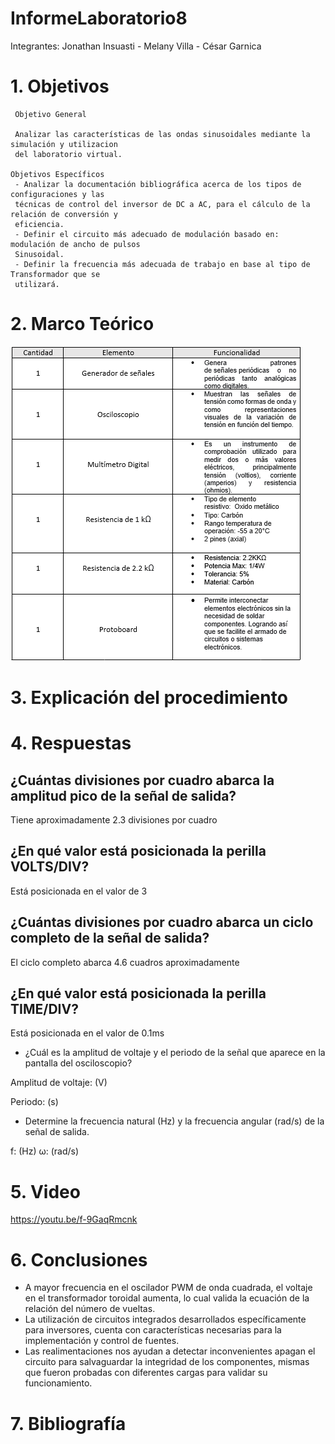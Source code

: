 # InformeLaboratorio8

Integrantes: Jonathan Insuasti - Melany  Villa - César Garnica 

# 1. Objetivos 

     Objetivo General
     
     Analizar las características de las ondas sinusoidales mediante la simulación y utilizacion 
     del laboratorio virtual.
    
    Objetivos Específicos
     - Analizar la documentación bibliográfica acerca de los tipos de configuraciones y las
     técnicas de control del inversor de DC a AC, para el cálculo de la relación de conversión y
     eficiencia.
     - Definir el circuito más adecuado de modulación basado en: modulación de ancho de pulsos
     Sinusoidal.
     - Definir la frecuencia más adecuada de trabajo en base al tipo de Transformador que se
     utilizará.

# 2. Marco Teórico

![](https://github.com/mjvilla1/ImagenesLab8/blob/main/Marco%20Teorico.PNG)

# 3. Explicación  del procedimiento


#  4. Respuestas 




## ¿Cuántas divisiones por cuadro abarca la amplitud pico de la señal de salida?

Tiene aproximadamente 2.3 divisiones por cuadro

## ¿En qué valor está posicionada la perilla VOLTS/DIV?

Está posicionada en el valor de 3

## ¿Cuántas divisiones por cuadro abarca un ciclo completo de la señal de salida?

El ciclo completo abarca 4.6 cuadros aproximadamente

## ¿En qué valor está posicionada la perilla TIME/DIV?

Está posicionada en el valor de 0.1ms

- ¿Cuál es la amplitud de voltaje y el periodo de la señal que aparece en la pantalla del osciloscopio?

Amplitud de voltaje:  (V) 

Periodo:  (s)

- Determine la frecuencia natural (Hz) y la frecuencia angular (rad/s) de la señal de salida.

f: (Hz)
ω:  (rad/s)

# 5. Video

https://youtu.be/f-9GaqRmcnk

# 6. Conclusiones

- A mayor frecuencia en el oscilador PWM de onda cuadrada, el voltaje en el transformador
toroidal aumenta, lo cual valida la ecuación de la relación del número de vueltas.
- La utilización de circuitos integrados desarrollados específicamente para inversores,
cuenta con características necesarias para la implementación y control de fuentes.
- Las realimentaciones nos ayudan a detectar inconvenientes apagan el circuito para salvaguardar
la integridad de los componentes, mismas que fueron probadas con diferentes cargas para validar
su funcionamiento.


# 7. Bibliografía 
